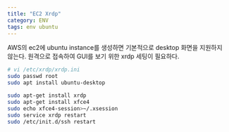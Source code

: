 ```yaml
---
title: "EC2 Xrdp"
category: ENV
tags: env ubuntu
---
```


AWS의 ec2에 ubuntu instance를 생성하면 기본적으로 desktop 화면을 지원하지 않는다. 원격으로 접속하여 GUI를 보기 위한 xrdp 세팅이 필요하다.

```sh
# vi /etc/xrdp/xrdp.ini
sudo passwd root
sudo apt install ubuntu-desktop

sudo apt-get install xrdp
sudo apt-get install xfce4
sudo echo xfce4-session>~/.xsession   
sudo service xrdp restart
sudo /etc/init.d/ssh restart
```

<!--more-->
